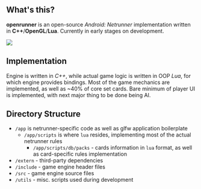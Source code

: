 ## What's this?
__openrunner__ is an open-source _Android: Netrunner_ implementation written in __C++__/__OpenGL__/__Lua__. Currently in early stages on development.

![](https://i.imgur.com/mQ4TX9h.png)

## Implementation
Engine is written in _C++_, while actual game logic is written in OOP _Lua_, for which engine provides bindings. 
Most of the game mechanics are implemented, as well as ~40% of core set cards. Bare minimum of player UI is implemented, with next major thing to be done being AI.

## Directory Structure
* `/app` is netrunner-specific code as well as glfw application boilerplate
  * `/app/scripts` is where `lua` resides, implementing most of the actual netrunner rules
    * `/app/scripts/db/packs` - cards information in `lua` format, as well as card-specific rules implementation
* `/extern` - third-party dependencies
* `/include` - game engine header files
* `/src` - game engine source files
* `/utils` - misc. scripts used during development
